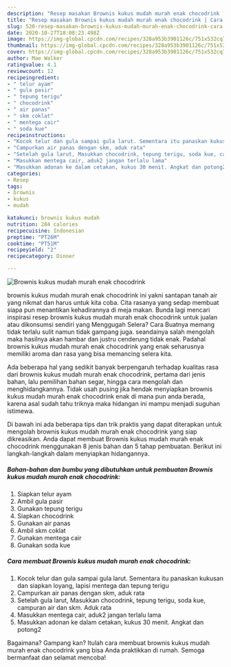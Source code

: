 ```yaml
---
description: "Resep masakan Brownis kukus mudah murah enak chocodrink | Cara Buat Brownis kukus mudah murah enak chocodrink Yang Bisa Manjain Lidah"
title: "Resep masakan Brownis kukus mudah murah enak chocodrink | Cara Buat Brownis kukus mudah murah enak chocodrink Yang Bisa Manjain Lidah"
slug: 520-resep-masakan-brownis-kukus-mudah-murah-enak-chocodrink-cara-buat-brownis-kukus-mudah-murah-enak-chocodrink-yang-bisa-manjain-lidah
date: 2020-10-27T18:08:23.498Z
image: https://img-global.cpcdn.com/recipes/328a953b3901126c/751x532cq70/brownis-kukus-mudah-murah-enak-chocodrink-foto-resep-utama.jpg
thumbnail: https://img-global.cpcdn.com/recipes/328a953b3901126c/751x532cq70/brownis-kukus-mudah-murah-enak-chocodrink-foto-resep-utama.jpg
cover: https://img-global.cpcdn.com/recipes/328a953b3901126c/751x532cq70/brownis-kukus-mudah-murah-enak-chocodrink-foto-resep-utama.jpg
author: Mae Walker
ratingvalue: 4.1
reviewcount: 12
recipeingredient:
- " telur ayam"
- " gula pasir"
- " tepung terigu"
- " chocodrink"
- " air panas"
- " skm coklat"
- " mentega cair"
- " soda kue"
recipeinstructions:
- "Kocok telur dan gula sampai gula larut. Sementara itu panaskan kukusan dan siapkan loyang, lapisi mentega dan tepung terigu"
- "Campurkan air panas dengan skm, aduk rata"
- "Setelah gula larut, Masukkan chocodrink, tepung terigu, soda kue, campuran air dan skm. Aduk rata"
- "Masukkan mentega cair, aduk2 jangan terlalu lama"
- "Masukkan adonan ke dalam cetakan, kukus 30 menit. Angkat dan potong2"
categories:
- Resep
tags:
- brownis
- kukus
- mudah

katakunci: brownis kukus mudah 
nutrition: 284 calories
recipecuisine: Indonesian
preptime: "PT26M"
cooktime: "PT51M"
recipeyield: "2"
recipecategory: Dinner

---
```



![Brownis kukus mudah murah enak chocodrink](https://img-global.cpcdn.com/recipes/328a953b3901126c/751x532cq70/brownis-kukus-mudah-murah-enak-chocodrink-foto-resep-utama.jpg)


brownis kukus mudah murah enak chocodrink ini yakni santapan tanah air yang nikmat dan harus untuk kita coba. Cita rasanya yang sedap membuat siapa pun menantikan kehadirannya di meja makan.
Bunda lagi mencari inspirasi resep brownis kukus mudah murah enak chocodrink untuk jualan atau dikonsumsi sendiri yang Menggugah Selera? Cara Buatnya memang tidak terlalu sulit namun tidak gampang juga. seandainya salah mengolah maka hasilnya akan hambar dan justru cenderung tidak enak. Padahal brownis kukus mudah murah enak chocodrink yang enak seharusnya memiliki aroma dan rasa yang bisa memancing selera kita.

Ada beberapa hal yang sedikit banyak berpengaruh terhadap kualitas rasa dari brownis kukus mudah murah enak chocodrink, pertama dari jenis bahan, lalu pemilihan bahan segar, hingga cara mengolah dan menghidangkannya. Tidak usah pusing jika hendak menyiapkan brownis kukus mudah murah enak chocodrink enak di mana pun anda berada, karena asal sudah tahu triknya maka hidangan ini mampu menjadi suguhan istimewa.




Di bawah ini ada beberapa tips dan trik praktis yang dapat diterapkan untuk mengolah brownis kukus mudah murah enak chocodrink yang siap dikreasikan. Anda dapat membuat Brownis kukus mudah murah enak chocodrink menggunakan 8 jenis bahan dan 5 tahap pembuatan. Berikut ini langkah-langkah dalam menyiapkan hidangannya.

<!--inarticleads1-->

##### Bahan-bahan dan bumbu yang dibutuhkan untuk pembuatan Brownis kukus mudah murah enak chocodrink:

1. Siapkan  telur ayam
1. Ambil  gula pasir
1. Gunakan  tepung terigu
1. Siapkan  chocodrink
1. Gunakan  air panas
1. Ambil  skm coklat
1. Gunakan  mentega cair
1. Gunakan  soda kue




<!--inarticleads2-->

##### Cara membuat Brownis kukus mudah murah enak chocodrink:

1. Kocok telur dan gula sampai gula larut. Sementara itu panaskan kukusan dan siapkan loyang, lapisi mentega dan tepung terigu
1. Campurkan air panas dengan skm, aduk rata
1. Setelah gula larut, Masukkan chocodrink, tepung terigu, soda kue, campuran air dan skm. Aduk rata
1. Masukkan mentega cair, aduk2 jangan terlalu lama
1. Masukkan adonan ke dalam cetakan, kukus 30 menit. Angkat dan potong2




Bagaimana? Gampang kan? Itulah cara membuat brownis kukus mudah murah enak chocodrink yang bisa Anda praktikkan di rumah. Semoga bermanfaat dan selamat mencoba!
